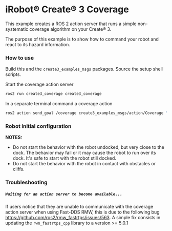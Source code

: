 # iRobot® Create® 3 Coverage

This example creates a ROS 2 action server that runs a simple non-systematic coverage algorithm on your Create® 3.

The purpose of this example is to show how to command your robot and react to its hazard information.

### How to use

Build this and the `create3_examples_msgs` packages.
Source the setup shell scripts.

Start the coverage action server

```bash
ros2 run create3_coverage create3_coverage
```

In a separate terminal command a coverage action

```bash
ros2 action send_goal /coverage create3_examples_msgs/action/Coverage "{explore_duration:{sec: 500, nanosec: 0}, max_runtime:{sec: 1000,nanosec: 0}}"
```

### Robot initial configuration

**NOTES:**
 - Do not start the behavior with the robot undocked, but very close to the dock. The behavior may fail or it may cause the robot to run over its dock.
 It's safe to start with the robot still docked.
 - Do not start the behavior with the robot in contact with obstacles or cliffs.


### Troubleshooting

##### `Waiting for an action server to become available...`

If users notice that they are unable to communicate with the coverage action server when using Fast-DDS RMW, this is due to the following bug https://github.com/ros2/rmw_fastrtps/issues/563.
A simple fix consists in updating the `rwm_fastrtps_cpp` library to a version >= 5.0.1
